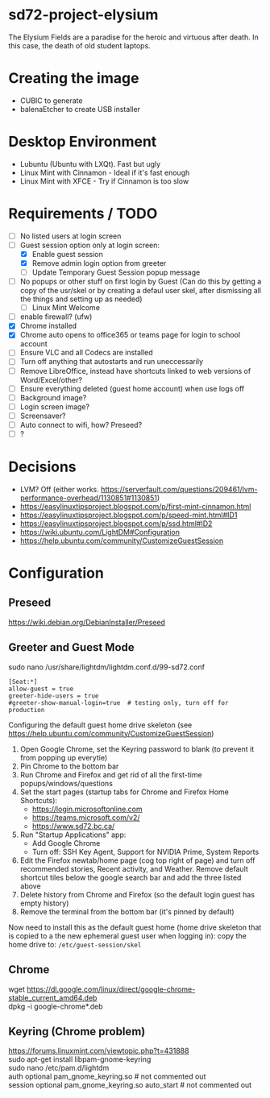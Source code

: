 # sd72-project-elysium
The Elysium Fields are a paradise for the heroic and virtuous after death.  In this case, the death of old student laptops.

# Creating the image
 - CUBIC to generate
 - balenaEtcher to create USB installer

# Desktop Environment
- Lubuntu (Ubuntu with LXQt).  Fast but ugly
- Linux Mint with Cinnamon - Ideal if it's fast enough
- Linux Mint with XFCE - Try if Cinnamon is too slow

# Requirements / TODO
  - [ ] No listed users at login screen
  - [ ] Guest session option only at login screen:
      - [x] Enable guest session
      - [x] Remove admin login option from greeter
      - [ ] Update Temporary Guest Session popup message
  - [ ] No popups or other stuff on first login by Guest (Can do this by getting a copy of the usr/skel or by creating a defaul user skel, after dismissing all the things and setting up as needed)
      - [ ] Linux Mint Welcome
  - [ ] enable firewall? (ufw)  
  - [x] Chrome installed
  - [x] Chrome auto opens to office365 or teams page for login to school account
  - [ ] Ensure VLC and all Codecs are installed
  - [ ] Turn off anything that autostarts and run uneccessarily
  - [ ] Remove LibreOffice, instead have shortcuts linked to web versions of Word/Excel/other?
  - [ ] Ensure everything deleted (guest home account) when use logs off
  - [ ] Background image?
  - [ ] Login screen image?
  - [ ] Screensaver?
  - [ ] Auto connect to wifi, how? Preseed?
  - [ ]  ? 

# Decisions

 - LVM? Off (either works.  https://serverfault.com/questions/209461/lvm-performance-overhead/1130851#1130851)
 - https://easylinuxtipsproject.blogspot.com/p/first-mint-cinnamon.html
 - https://easylinuxtipsproject.blogspot.com/p/speed-mint.html#ID1
 - https://easylinuxtipsproject.blogspot.com/p/ssd.html#ID2
 - https://wiki.ubuntu.com/LightDM#Configuration
 - https://help.ubuntu.com/community/CustomizeGuestSession

# Configuration

## Preseed

https://wiki.debian.org/DebianInstaller/Preseed


## Greeter and Guest Mode
sudo nano /usr/share/lightdm/lightdm.conf.d/99-sd72.conf
```
[Seat:*]
allow-guest = true  
greeter-hide-users = true  
#greeter-show-manual-login=true  # testing only, turn off for production  
```

Configuring the default guest home drive skeleton (see https://help.ubuntu.com/community/CustomizeGuestSession)
1. Open Google Chrome, set the Keyring password to blank (to prevent it from popping up everytie)
2. Pin Chrome to the bottom bar
3. Run Chrome and Firefox and get rid of all the first-time popups/windows/questions
4. Set the start pages (startup tabs for Chrome and Firefox Home Shortcuts):
   - https://login.microsoftonline.com
   - https://teams.microsoft.com/v2/
   - https://www.sd72.bc.ca/ 
5. Run "Startup Applications" app:
   - Add Google Chrome
   - Turn off: SSH Key Agent, Support for NVIDIA Prime, System Reports
7. Edit the Firefox newtab/home page (cog top right of page) and turn off recommended stories, Recent activity, and Weather.  Remove default shortcut tiles below the google search bar and add the three listed above
8. Delete history from Chrome and Firefox (so the default login guest has empty history)
9. Remove the terminal from the bottom bar (it's pinned by default)

Now need to install this as the default guest home (home drive skeleton that is copied to a the new ephemeral guest user when logging in):
copy the home drive to: `/etc/guest-session/skel`

## Chrome
wget https://dl.google.com/linux/direct/google-chrome-stable_current_amd64.deb  
dpkg -i google-chrome*.deb  

## Keyring (Chrome problem)
https://forums.linuxmint.com/viewtopic.php?t=431888  
sudo apt-get install libpam-gnome-keyring  
sudo nano /etc/pam.d/lightdm  
auth optional pam_gnome_keyring.so  # not commented out  
session optional pam_gnome_keyring.so auto_start  # not commented out  

